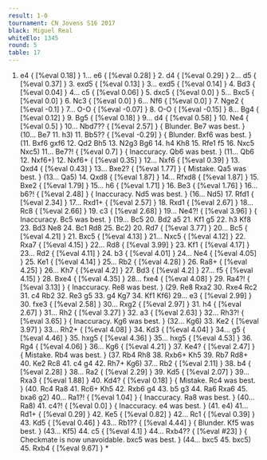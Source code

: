```yaml
---
result: 1-0
tournament: CN Jovens S16 2017
black: Miguel Real
whiteElo: 1345
round: 5
table: 17
---
```


1. e4 { [%eval 0.18] } 1... e6 { [%eval 0.28] } 2. d4 { [%eval 0.29] } 2... d5 { [%eval 0.37] } 3. exd5 { [%eval 0.13] } 3... exd5 { [%eval 0.14] } 4. Bd3 { [%eval 0.04] } 4... c5 { [%eval 0.06] } 5. dxc5 { [%eval 0.0] } 5... Bxc5 { [%eval 0.0] } 6. Nc3 { [%eval 0.0] } 6... Nf6 { [%eval 0.0] } 7. Nge2 { [%eval -0.1] } 7... O-O { [%eval -0.07] } 8. O-O { [%eval -0.15] } 8... Bg4 { [%eval 0.12] } 9. Bg5 { [%eval 0.18] } 9... d4 { [%eval 0.58] } 10. Ne4 { [%eval 0.5] } 10... Nbd7?? { [%eval 2.57] } { Blunder. Be7 was best. } (10... Be7 11. h3) 11. Bb5?? { [%eval -0.29] } { Blunder. Bxf6 was best. } (11. Bxf6 gxf6 12. Qd2 Bh5 13. N2g3 Bg6 14. h4 Kh8 15. Rfe1 f5 16. Nxc5 Nxc5) 11... Be7?! { [%eval 0.7] } { Inaccuracy. Qb6 was best. } (11... Qb6 12. Nxf6+) 12. Nxf6+ { [%eval 0.35] } 12... Nxf6 { [%eval 0.39] } 13. Qxd4 { [%eval 0.43] } 13... Bxe2? { [%eval 1.77] } { Mistake. Qa5 was best. } (13... Qa5) 14. Qxd8 { [%eval 1.87] } 14... Rfxd8 { [%eval 1.87] } 15. Bxe2 { [%eval 1.79] } 15... h6 { [%eval 1.71] } 16. Be3 { [%eval 1.76] } 16... b6?! { [%eval 2.48] } { Inaccuracy. Nd5 was best. } (16... Nd5) 17. Rfd1 { [%eval 2.34] } 17... Rxd1+ { [%eval 2.57] } 18. Rxd1 { [%eval 2.67] } 18... Rc8 { [%eval 2.66] } 19. c3 { [%eval 2.68] } 19... Ne4?! { [%eval 3.96] } { Inaccuracy. Bc5 was best. } (19... Bc5 20. Bd2 a5 21. Kf1 g5 22. h3 Kf8 23. Bd3 Ne8 24. Bc1 Rd8 25. Bc2) 20. Rd7 { [%eval 3.77] } 20... Bc5 { [%eval 4.21] } 21. Bxc5 { [%eval 4.13] } 21... Nxc5 { [%eval 4.12] } 22. Rxa7 { [%eval 4.15] } 22... Rd8 { [%eval 3.99] } 23. Kf1 { [%eval 4.17] } 23... Rd2 { [%eval 4.11] } 24. b3 { [%eval 4.01] } 24... Ne4 { [%eval 4.05] } 25. Ke1 { [%eval 4.14] } 25... Rb2 { [%eval 4.28] } 26. Ra8+ { [%eval 4.25] } 26... Kh7 { [%eval 4.2] } 27. Bd3 { [%eval 4.2] } 27... f5 { [%eval 4.15] } 28. Bxe4 { [%eval 4.35] } 28... fxe4 { [%eval 4.08] } 29. Ra4?! { [%eval 3.13] } { Inaccuracy. Re8 was best. } (29. Re8 Rxa2 30. Rxe4 Rc2 31. c4 Rb2 32. Re3 g5 33. g4 Kg7 34. Kf1 Kf6) 29... e3 { [%eval 2.99] } 30. fxe3 { [%eval 2.58] } 30... Rxg2 { [%eval 2.97] } 31. h4 { [%eval 2.67] } 31... Rh2 { [%eval 3.27] } 32. a3 { [%eval 2.63] } 32... Rh3?! { [%eval 3.65] } { Inaccuracy. Kg6 was best. } (32... Kg6) 33. Ke2 { [%eval 3.97] } 33... Rh2+ { [%eval 4.08] } 34. Kd3 { [%eval 4.04] } 34... g5 { [%eval 4.46] } 35. hxg5 { [%eval 4.36] } 35... hxg5 { [%eval 4.53] } 36. Rg4 { [%eval 4.06] } 36... Kg6 { [%eval 4.21] } 37. Ke4? { [%eval 2.47] } { Mistake. Rb4 was best. } (37. Rb4 Rh8 38. Rxb6+ Kh5 39. Rb7 Rd8+ 40. Ke2 Rc8 41. c4 g4 42. Rh7+ Kg6) 37... Rb2 { [%eval 2.11] } 38. b4 { [%eval 2.28] } 38... Ra2 { [%eval 2.29] } 39. Kd5 { [%eval 2.07] } 39... Rxa3 { [%eval 1.88] } 40. Kd4? { [%eval 0.18] } { Mistake. Rc4 was best. } (40. Rc4 Ra8 41. Rc6+ Kh5 42. Rxb6 g4 43. b5 g3 44. Ra6 Rxa6 45. bxa6 g2) 40... Ra1?! { [%eval 1.04] } { Inaccuracy. Ra8 was best. } (40... Ra8) 41. c4?! { [%eval 0.0] } { Inaccuracy. e4 was best. } (41. e4) 41... Rd1+ { [%eval 0.29] } 42. Ke5 { [%eval 0.82] } 42... Rc1 { [%eval 0.39] } 43. Kd5 { [%eval 0.46] } 43... Rb1?? { [%eval 4.44] } { Blunder. Kf5 was best. } (43... Kf5) 44. c5 { [%eval 4.1] } 44... Rxb4?? { [%eval #23] } { Checkmate is now unavoidable. bxc5 was best. } (44... bxc5 45. bxc5) 45. Rxb4 { [%eval 9.67] } *
